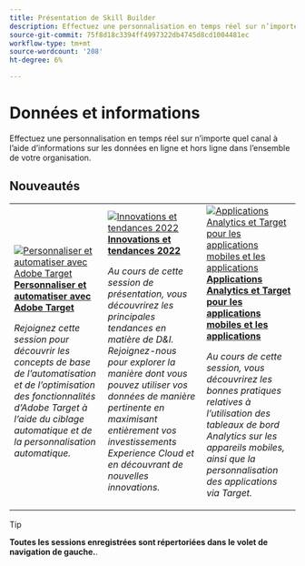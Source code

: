 ```yaml
---
title: Présentation de Skill Builder
description: Effectuez une personnalisation en temps réel sur n’importe quel canal à l’aide d’informations sur les données en ligne et hors ligne dans l’ensemble de votre organisation.
source-git-commit: 75f8d18c3394ff4997322db4745d8cd1004481ec
workflow-type: tm+mt
source-wordcount: '208'
ht-degree: 6%

---
```


# Données et informations

Effectuez une personnalisation en temps réel sur n’importe quel canal à l’aide d’informations sur les données en ligne et hors ligne dans l’ensemble de votre organisation.

## Nouveautés

<table>
<tr>
  <td>
    <a href="https://experienceleague.adobe.com/docs/events//data-and-insights/2022/personalize.html">
      <img alt="Personnaliser et automatiser avec Adobe Target" src="assets/343821.jpeg" />
    </a>
     <div>
      <a href="https://experienceleague.adobe.com/docs/events//data-and-insights/2022/personalize.html">
        <strong>Personnaliser et automatiser avec Adobe Target</strong>
      </a>
    </div>
    <p>
    <em>Rejoignez cette session pour découvrir les concepts de base de l’automatisation et de l’optimisation des fonctionnalités d’Adobe Target à l’aide du ciblage automatique et de la personnalisation automatique.</em>
    <p>
  </td>
  <td>
    <a href="https://experienceleague.adobe.com/docs/events//data-and-insights/2022/innovations.html">
      <img alt="Innovations et tendances 2022" src="assets/343818.jpeg" />
    </a>
     <div>
      <a href="https://experienceleague.adobe.com/docs/events//data-and-insights/2022/innovations.html">
        <strong>Innovations et tendances 2022</strong>
      </a>
    </div>
    <p>
    <em>Au cours de cette session de présentation, vous découvrirez les principales tendances en matière de D&amp;I. Rejoignez-nous pour explorer la manière dont vous pouvez utiliser vos données de manière pertinente en maximisant entièrement vos investissements Experience Cloud et en découvrant de nouvelles innovations.</em>
    <p>
  </td>  
  <td>
    <a href="https://experienceleague.adobe.com/docs/events//data-and-insights/2022/mobile-and-apps.html">
      <img alt="Applications Analytics et Target pour les applications mobiles et les applications" src="assets/343819.jpeg" />
    </a>
     <div>
      <a href="https://experienceleague.adobe.com/docs/events//data-and-insights/2022/mobile-and-apps.html">
        <strong>Applications Analytics et Target pour les applications mobiles et les applications</strong>
      </a>
    </div>
    <p>
    <em>Au cours de cette session, vous découvrirez les bonnes pratiques relatives à l’utilisation des tableaux de bord Analytics sur les appareils mobiles, ainsi que la personnalisation des applications via Target.</em>
    <p>
  </td>
</tr>
</table>

>[!TIP]
>
>**Toutes les sessions enregistrées sont répertoriées dans le volet de navigation de gauche.**.
